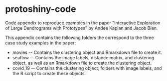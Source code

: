 # protoshiny-code

Code appendix to reproduce examples in the paper "Interactive Exploration of Large Dendrograms with Prototypes" by Andee Kaplan and Jacob Bien.

This appendix contains the following folders the correspond to the three case study examples in the paper:

- movies -- Contains the clustering object and Rmarkdown file to create it.
- seaflow -- Contains the image labels, distance matrix, and clustering object, as well as an Rmarkdown file to create the clustering object.
- covid_19 -- Contains the clustering object, folders with image labels, and the R script to create these objects.



